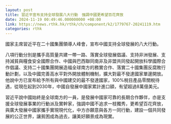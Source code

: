 ```yaml
---
layout: post
title: 習近平宣布支持全球發展八大行動　強調中國更希望百花齊放
date: 2024-11-19 00:49:46.000000000 +08:00
link: https://news.rthk.hk/rthk/ch/component/k2/1779767-20241119.htm
categories: rthk
---
```


國家主席習近平在二十國集團領導人峰會，宣布中國支持全球發展的八大行動。

八項行動分別是攜手高質量共建一帶一路、落實全球發展倡議、支持非洲發展、支持減貧與糧食安全國際合作、中國與巴西聯同南非及非盟共同發起開放科學國際合作倡議、支持二十國集團開展造福全球南方的務實合作、落實二十國集團反腐敗行動計劃，以及中國完善高水平對外開放體制機制，擴大對最不發達國家單邊開放。他說中方已宣布給予所有與中國建交的最不發達國家，100%稅目產品零關稅待遇，從現在起到2030年，中國自發展中國家累計進口額，有望超過8萬億美元。

習近平說中國始終是全球南方的一員，是發展中國家可靠的長期合作夥伴，亦是支援全球發展事業的行動派及實幹家，強調中國不追求一枝獨秀，更希望百花齊放，與廣大發展中國家攜手實現現代化，中方亦願意與各方一同行動，建設一個共同發展的公正世界，讓貧困成為過去，讓美好願景成為現實。
